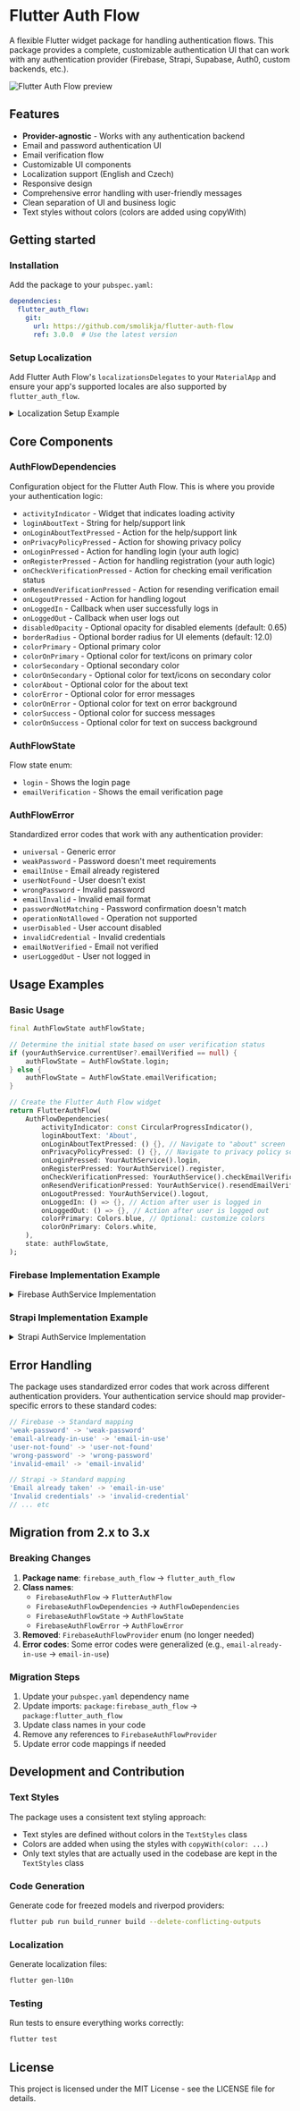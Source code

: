# Flutter Auth Flow

A flexible Flutter widget package for handling authentication flows. This package provides a complete, customizable authentication UI that can work with any authentication provider (Firebase, Strapi, Supabase, Auth0, custom backends, etc.).

![Flutter Auth Flow preview](assets/docs/preview.jpg "preview")

## Features

- **Provider-agnostic** - Works with any authentication backend
- Email and password authentication UI
- Email verification flow
- Customizable UI components
- Localization support (English and Czech)
- Responsive design
- Comprehensive error handling with user-friendly messages
- Clean separation of UI and business logic
- Text styles without colors (colors are added using copyWith)

## Getting started

### Installation

Add the package to your `pubspec.yaml`:

```yaml
dependencies:
  flutter_auth_flow:
    git:
      url: https://github.com/smolikja/flutter-auth-flow
      ref: 3.0.0  # Use the latest version
```

### Setup Localization

Add Flutter Auth Flow's `localizationsDelegates` to your `MaterialApp` and ensure your app's supported locales are also supported by `flutter_auth_flow`.

<details>
<summary>Localization Setup Example</summary>

```dart
import 'package:flutter_auth_flow/flutter_auth_flow.dart'
    as flutter_auth_flow;

class App extends StatelessWidget {
  const App({super.key});

  @override
  Widget build(BuildContext context) {
    return MaterialApp.router(
      title: Flavors.title,
      localizationsDelegates: _localizationsDelegates,
      supportedLocales: _supportedLocales,
      theme: ThemeData(
        primarySwatch: Colors.blue,
      ),
      routerConfig: appRouter,
    );
  }

  Iterable<LocalizationsDelegate<dynamic>>? get _localizationsDelegates => [
        ...AppLocalizations.localizationsDelegates,
        ...flutter_auth_flow.AppLocalizations.localizationsDelegates,
      ];

  Iterable<Locale> get _supportedLocales {
    // Make sure app's supported locales are also flutter_auth_flow's supported locales
    for (final loca in AppLocalizations.supportedLocales) {
      if (!flutter_auth_flow.AppLocalizations.supportedLocales
          .contains(loca)) {
        throw UnsupportedError(
          "Not all app's supported locales are also flutter_auth_flow's supported locales. Head to flutter_auth_flow's doc.",
        );
      }
    }
    return AppLocalizations.supportedLocales;
  }
}
```

</details>

## Core Components

### AuthFlowDependencies

Configuration object for the Flutter Auth Flow. This is where you provide your authentication logic:

- `activityIndicator` - Widget that indicates loading activity
- `loginAboutText` - String for help/support link
- `onLoginAboutTextPressed` - Action for the help/support link
- `onPrivacyPolicyPressed` - Action for showing privacy policy
- `onLoginPressed` - Action for handling login (your auth logic)
- `onRegisterPressed` - Action for handling registration (your auth logic)
- `onCheckVerificationPressed` - Action for checking email verification status
- `onResendVerificationPressed` - Action for resending verification email
- `onLogoutPressed` - Action for handling logout
- `onLoggedIn` - Callback when user successfully logs in
- `onLoggedOut` - Callback when user logs out
- `disabledOpacity` - Optional opacity for disabled elements (default: 0.65)
- `borderRadius` - Optional border radius for UI elements (default: 12.0)
- `colorPrimary` - Optional primary color
- `colorOnPrimary` - Optional color for text/icons on primary color
- `colorSecondary` - Optional secondary color
- `colorOnSecondary` - Optional color for text/icons on secondary color
- `colorAbout` - Optional color for the about text
- `colorError` - Optional color for error messages
- `colorOnError` - Optional color for text on error background
- `colorSuccess` - Optional color for success messages
- `colorOnSuccess` - Optional color for text on success background

### AuthFlowState

Flow state enum:

- `login` - Shows the login page
- `emailVerification` - Shows the email verification page

### AuthFlowError

Standardized error codes that work with any authentication provider:

- `universal` - Generic error
- `weakPassword` - Password doesn't meet requirements
- `emailInUse` - Email already registered
- `userNotFound` - User doesn't exist
- `wrongPassword` - Invalid password
- `emailInvalid` - Invalid email format
- `passwordNotMatching` - Password confirmation doesn't match
- `operationNotAllowed` - Operation not supported
- `userDisabled` - User account disabled
- `invalidCredential` - Invalid credentials
- `emailNotVerified` - Email not verified
- `userLoggedOut` - User not logged in

## Usage Examples

### Basic Usage

```dart
final AuthFlowState authFlowState;

// Determine the initial state based on user verification status
if (yourAuthService.currentUser?.emailVerified == null) {
    authFlowState = AuthFlowState.login;
} else {
    authFlowState = AuthFlowState.emailVerification;
}

// Create the Flutter Auth Flow widget
return FlutterAuthFlow(
    AuthFlowDependencies(
        activityIndicator: const CircularProgressIndicator(),
        loginAboutText: 'About',
        onLoginAboutTextPressed: () {}, // Navigate to "about" screen
        onPrivacyPolicyPressed: () {}, // Navigate to privacy policy screen
        onLoginPressed: YourAuthService().login,
        onRegisterPressed: YourAuthService().register,
        onCheckVerificationPressed: YourAuthService().checkEmailVerification,
        onResendVerificationPressed: YourAuthService().resendEmailVerification,
        onLogoutPressed: YourAuthService().logout,
        onLoggedIn: () => {}, // Action after user is logged in
        onLoggedOut: () => {}, // Action after user is logged out
        colorPrimary: Colors.blue, // Optional: customize colors
        colorOnPrimary: Colors.white,
    ),
    state: authFlowState,
);
```

### Firebase Implementation Example

<details>
<summary>Firebase AuthService Implementation</summary>

```dart
class FirebaseAuthService {
  User? get user => FirebaseAuth.instance.currentUser;
  bool? get isEmailVerified => user?.emailVerified;

  Future<void> register({
    required String email,
    required String password,
    required void Function({String? errorCode}) onRegisterDone,
  }) async {
    try {
      await FirebaseAuth.instance.createUserWithEmailAndPassword(
        email: email,
        password: password,
      );
      await user?.sendEmailVerification();
      onRegisterDone();
    } on FirebaseAuthException catch (e) {
      onRegisterDone(errorCode: e.code);
    } catch (e) {
      onRegisterDone(errorCode: 'auth-error');
    }
  }

  Future<void> login({
    required String email,
    required String password,
    required void Function({String? errorCode, bool? isEmailVerified}) onLoginDone,
  }) async {
    try {
      await FirebaseAuth.instance.signInWithEmailAndPassword(
        email: email,
        password: password,
      );
      onLoginDone(isEmailVerified: isEmailVerified);
    } on FirebaseAuthException catch (e) {
      onLoginDone(errorCode: e.code);
    } catch (e) {
      onLoginDone(errorCode: 'auth-error');
    }
  }

  Future<void> logout({
    required void Function({String? errorCode}) onLogoutDone,
  }) async {
    try {
      await FirebaseAuth.instance.signOut();
      onLogoutDone();
    } catch (e) {
      onLogoutDone(errorCode: 'auth-error');
    }
  }

  Future<void> checkEmailVerification({
    required void Function({String? errorCode, bool? isEmailVerified}) onCheckDone,
  }) async {
    try {
      await user?.reload();
      if (isEmailVerified != true) {
        onCheckDone(errorCode: 'email-not-verified');
      } else {
        onCheckDone(isEmailVerified: true);
      }
    } catch (e) {
      onCheckDone(errorCode: 'auth-error');
    }
  }

  Future<void> resendEmailVerification({
    required void Function({String? errorCode}) onResendDone,
  }) async {
    try {
      await user?.sendEmailVerification();
      onResendDone();
    } catch (e) {
      onResendDone(errorCode: 'auth-error');
    }
  }
}
```

</details>

### Strapi Implementation Example

<details>
<summary>Strapi AuthService Implementation</summary>

```dart
class StrapiAuthService {
  final Dio _dio = Dio(BaseOptions(baseUrl: 'https://your-strapi-api.com'));
  
  Future<void> register({
    required String email,
    required String password,
    required void Function({String? errorCode}) onRegisterDone,
  }) async {
    try {
      final response = await _dio.post('/auth/local/register', data: {
        'username': email,
        'email': email,
        'password': password,
      });
      
      if (response.statusCode == 200) {
        onRegisterDone();
      } else {
        onRegisterDone(errorCode: 'auth-error');
      }
    } on DioException catch (e) {
      String errorCode = 'auth-error';
      if (e.response?.data['error']['message']?.contains('email') == true) {
        errorCode = 'email-in-use';
      }
      onRegisterDone(errorCode: errorCode);
    }
  }

  Future<void> login({
    required String email,
    required String password,
    required void Function({String? errorCode, bool? isEmailVerified}) onLoginDone,
  }) async {
    try {
      final response = await _dio.post('/auth/local', data: {
        'identifier': email,
        'password': password,
      });
      
      if (response.statusCode == 200) {
        final user = response.data['user'];
        onLoginDone(isEmailVerified: user['confirmed'] ?? false);
      } else {
        onLoginDone(errorCode: 'auth-error');
      }
    } on DioException catch (e) {
      String errorCode = 'auth-error';
      if (e.response?.status == 400) {
        errorCode = 'invalid-credential';
      }
      onLoginDone(errorCode: errorCode);
    }
  }

  // ... implement other methods similarly
}
```

</details>

## Error Handling

The package uses standardized error codes that work across different authentication providers. Your authentication service should map provider-specific errors to these standard codes:

```dart
// Firebase -> Standard mapping
'weak-password' -> 'weak-password'
'email-already-in-use' -> 'email-in-use'
'user-not-found' -> 'user-not-found'
'wrong-password' -> 'wrong-password'
'invalid-email' -> 'email-invalid'

// Strapi -> Standard mapping
'Email already taken' -> 'email-in-use'
'Invalid credentials' -> 'invalid-credential'
// ... etc
```

## Migration from 2.x to 3.x

### Breaking Changes

1. **Package name**: `firebase_auth_flow` → `flutter_auth_flow`
2. **Class names**:
   - `FirebaseAuthFlow` → `FlutterAuthFlow`
   - `FirebaseAuthFlowDependencies` → `AuthFlowDependencies`
   - `FirebaseAuthFlowState` → `AuthFlowState`
   - `FirebaseAuthFlowError` → `AuthFlowError`
3. **Removed**: `FirebaseAuthFlowProvider` enum (no longer needed)
4. **Error codes**: Some error codes were generalized (e.g., `email-already-in-use` → `email-in-use`)

### Migration Steps

1. Update your `pubspec.yaml` dependency name
2. Update imports: `package:firebase_auth_flow` → `package:flutter_auth_flow`
3. Update class names in your code
4. Remove any references to `FirebaseAuthFlowProvider`
5. Update error code mappings if needed

## Development and Contribution

### Text Styles

The package uses a consistent text styling approach:

- Text styles are defined without colors in the `TextStyles` class
- Colors are added when using the styles with `copyWith(color: ...)`
- Only text styles that are actually used in the codebase are kept in the `TextStyles` class

### Code Generation

Generate code for freezed models and riverpod providers:

```bash
flutter pub run build_runner build --delete-conflicting-outputs
```

### Localization

Generate localization files:

```bash
flutter gen-l10n
```

### Testing

Run tests to ensure everything works correctly:

```bash
flutter test
```

## License

This project is licensed under the MIT License - see the LICENSE file for details.
